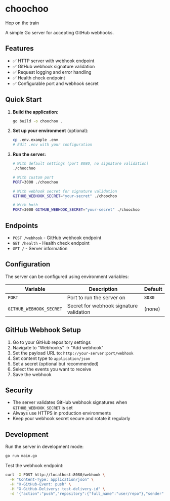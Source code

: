 # choochoo
Hop on the train

A simple Go server for accepting GitHub webhooks.

## Features

- ✅ HTTP server with webhook endpoint
- ✅ GitHub webhook signature validation
- ✅ Request logging and error handling
- ✅ Health check endpoint
- ✅ Configurable port and webhook secret

## Quick Start

1. **Build the application:**
   ```bash
   go build -o choochoo .
   ```

2. **Set up your environment** (optional):
   ```bash
   cp .env.example .env
   # Edit .env with your configuration
   ```

3. **Run the server:**
   ```bash
   # With default settings (port 8080, no signature validation)
   ./choochoo
   
   # With custom port
   PORT=3000 ./choochoo
   
   # With webhook secret for signature validation
   GITHUB_WEBHOOK_SECRET="your-secret" ./choochoo
   
   # With both
   PORT=3000 GITHUB_WEBHOOK_SECRET="your-secret" ./choochoo
   ```

## Endpoints

- `POST /webhook` - GitHub webhook endpoint
- `GET /health` - Health check endpoint
- `GET /` - Server information

## Configuration

The server can be configured using environment variables:

| Variable | Description | Default |
|----------|-------------|---------|
| `PORT` | Port to run the server on | `8080` |
| `GITHUB_WEBHOOK_SECRET` | Secret for webhook signature validation | (none) |

## GitHub Webhook Setup

1. Go to your GitHub repository settings
2. Navigate to "Webhooks" → "Add webhook"
3. Set the payload URL to: `http://your-server:port/webhook`
4. Set content type to `application/json`
5. Set a secret (optional but recommended)
6. Select the events you want to receive
7. Save the webhook

## Security

- The server validates GitHub webhook signatures when `GITHUB_WEBHOOK_SECRET` is set
- Always use HTTPS in production environments
- Keep your webhook secret secure and rotate it regularly

## Development

Run the server in development mode:
```bash
go run main.go
```

Test the webhook endpoint:
```bash
curl -X POST http://localhost:8080/webhook \
  -H "Content-Type: application/json" \
  -H "X-GitHub-Event: push" \
  -H "X-GitHub-Delivery: test-delivery-id" \
  -d '{"action":"push","repository":{"full_name":"user/repo"},"sender":{"login":"username"}}'
```
